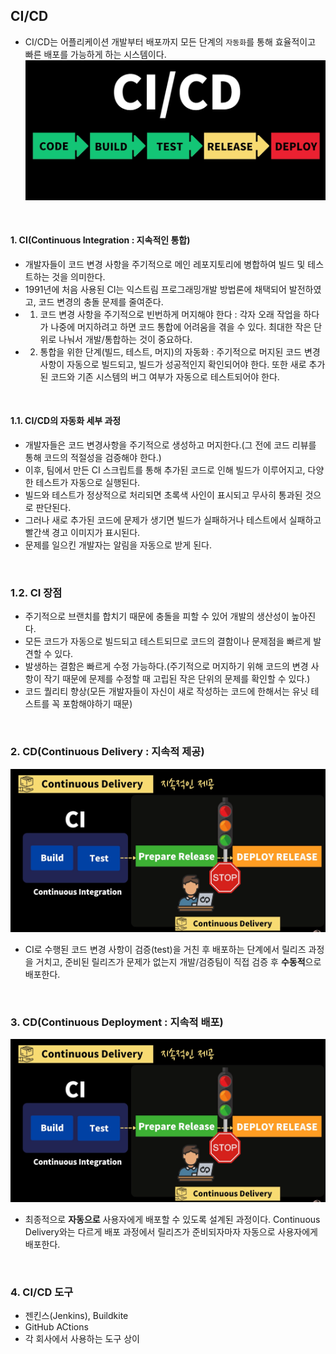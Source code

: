 ## CI/CD
- CI/CD는 어플리케이션 개발부터 배포까지 모든 단계의 `자동화`를 통해 효율적이고 빠른 배포를 가능하게 하는 시스템이다.
![CI/CD](./image-2.png)

</br>

#### 1. CI(Continuous Integration : 지속적인 통합)
- 개발자들이 코드 변경 사항을 주기적으로 메인 레포지토리에 병합하여 빌드 및 테스트하는 것을 의미한다.
- 1991년에 처음 사용된 CI는 익스트림 프로그래밍개발 방법론에 채택되어 발전하였고, 코드 변경의 충돌 문제를 줄여준다.
- 1. 코드 변경 사항을 주기적으로 빈번하게 머지해야 한다 : 각자 오래 작업을 하다가 나중에 머지하려고 하면 코드 통합에 어려움을 겪을 수 있다. 최대한 작은 단위로 나눠서 개발/통합하는 것이 중요하다.
- 2. 통합을 위한 단계(빌드, 테스트, 머지)의 자동화 : 주기적으로 머지된 코드 변경 사항이 자동으로 빌드되고, 빌드가 성공적인지 확인되어야 한다. 또한 새로 추가된 코드와 기존 시스템의 버그 여부가 자동으로 테스트되어야 한다.

</br>

#### 1.1. CI/CD의 자동화 세부 과정
- 개발자들은 코드 변경사항을 주기적으로 생성하고 머지한다.(그 전에 코드 리뷰를 통해 코드의 적절성을 검증해야 한다.)
- 이후, 팀에서 만든 CI 스크립트를 통해 추가된 코드로 인해 빌드가 이루어지고, 다양한 테스트가 자동으로 실행된다.
- 빌드와 테스트가 정상적으로 처리되면 초록색 사인이 표시되고 무사히 통과된 것으로 판단된다.
- 그러나 새로 추가된 코드에 문제가 생기면 빌드가 실패하거나 테스트에서 실패하고 빨간색 경고 이미지가 표시된다.
- 문제를 일으킨 개발자는 알림을 자동으로 받게 된다.

</br>

### 1.2. CI 장점
- 주기적으로 브랜치를 합치기 때문에 충돌을 피할 수 있어 개발의 생산성이 높아진다.
- 모든 코드가 자동으로 빌드되고 테스트되므로 코드의 결함이나 문제점을 빠르게 발견할 수 있다.
- 발생하는 결함은 빠르게 수정 가능하다.(주기적으로 머지하기 위해 코드의 변경 사항이 작기 때문에 문제를 수정할 때 고립된 작은 단위의 문제를 확인할 수 있다.)
- 코드 퀄리티 향상(모든 개발자들이 자신이 새로 작성하는 코드에 한해서는 유닛 테스트를 꼭 포함해야하기 때문)

</br>

### 2. CD(Continuous Delivery : 지속적 제공)
![지속적 제공](./image.png)
- CI로 수행된 코드 변경 사항이 검증(test)을 거친 후 배포하는 단계에서 릴리즈 과정을 거치고, 준비된 릴리즈가 문제가 없는지 개발/검증팀이 직접 검증 후 **수동적**으로 배포한다.

</br>

### 3. CD(Continuous Deployment : 지속적 배포)
![지속적 배포](./image-1.png)
- 최종적으로 **자동으로** 사용자에게 배포할 수 있도록 설계된 과정이다. Continuous Delivery와는 다르게 배포 과정에서 릴리즈가 준비되자마자 자동으로 사용자에게 배포한다.

</br>

### 4. CI/CD 도구
- 젠킨스(Jenkins), Buildkite
- GitHub ACtions
- 각 회사에서 사용하는 도구 상이


